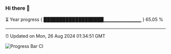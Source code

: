 ### Hi there 👋

⏳ Year progress { ███████████████████▁▁▁▁▁▁▁▁▁▁▁ } 65.05 %

---

⏰ Updated on Mon, 26 Aug 2024 01:34:51 GMT

![Progress Bar CI](https://github.com/ZhaoGui/ZhaoGui/workflows/Progress%20Bar%20CI/badge.svg)
